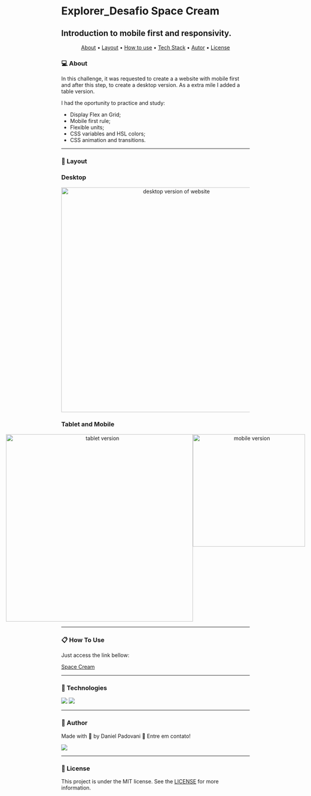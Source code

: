 # Explorer_Desafio Space Cream

## Introduction to mobile first and responsivity.

<p align="center">
	<a href="#computer-about">About</a> •
 	<a href="#art-layout">Layout</a> • 
 	<a href="#clipboard-how-to-use">How to use</a> • 
 	<a href="#rocket-technologies">Tech Stack</a> • 
 	<a href="#dart-author">Autor</a> • 
 	<a href="#memo-license">License</a>
</p>

### :computer: About

In this challenge, it was requested to create a a website with mobile first and after this step, to create a desktop version.
As a extra mile I added a table version.

I had the oportunity to practice and study:
*	Display Flex an Grid;
*	Mobile first rule;
*	Flexible units;
* CSS variables and HSL colors;
* CSS animation and transitions.

---

### :art: Layout

### Desktop

<p align="center">
	<img alt="desktop version of website" src="./images/desktop.png" width="600px">
</p>

### Tablet and Mobile

<p align="center" style="display: flex; align-items: flex-start; justify-content: center;">
	<img alt="tablet version" src="./images/" width="500px">
	<img alt="mobile version" src="./images/MobilePomofocus2.0.gif" width="300px">
</p>

---

### :clipboard: How To Use

Just access the link bellow:

<a href="https://dan-padovani.github.io/Explorer_projeto05_SpaceCream/" target="_blank">Space Cream</a>

---

### :rocket: Technologies

<img src="https://img.shields.io/badge/HTML5-E34F26?style=for-the-badge&logo=html5&logoColor=white">
<img src="https://img.shields.io/badge/CSS3-1572B6?style=for-the-badge&logo=css3&logoColor=white">

---

### :dart: Author

<p>
	Made with &#128150 by Daniel Padovani &#128075 Entre em contato! 	
</p>
<div>
  <a href="https://www.linkedin.com/in/daniel-padovani/" target="_blank">
    <img src="https://img.shields.io/badge/LinkedIn-0077B5?style=for-the-badge&logo=linkedin&logoColor=white">
  </a>  
</div>

---

### :memo: License

This project is under the MIT license. See the [LICENSE](LICENSE) for more information.
